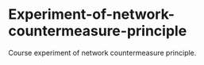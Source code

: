 # Experiment-of-network-countermeasure-principle
Course experiment of network countermeasure principle.
